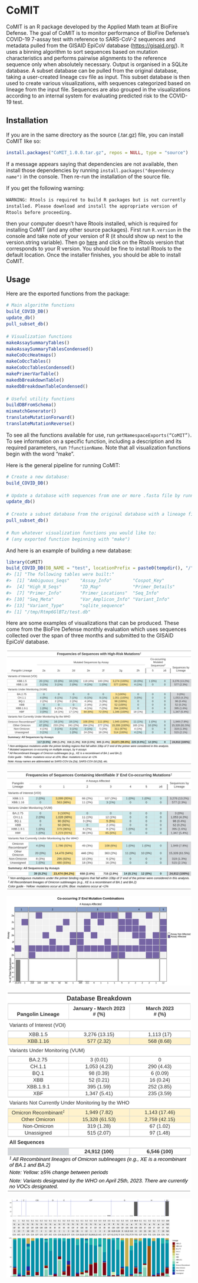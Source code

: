 
# CoMIT

CoMIT is an R package developed by the Applied Math team at BioFire
Defense. The goal of CoMIT is to monitor performance of BioFire
Defense’s COVID-19 7-assay test with reference to SARS-CoV-2 sequences
and metadata pulled from the GISAID EpiCoV database
(<https://gisaid.org/>). It uses a binning algorithm to sort sequences
based on mutation characteristics and performs pairwise alignments to
the reference sequence only when absolutely necessary. Output is
organised in a SQLite database. A subset database can be pulled from the
original database, taking a user-created lineage csv file as input. This
subset database is then used to create various visualizations, with
sequences categorized based on lineage from the input file. Sequences
are also grouped in the visualizations according to an internal system
for evaluating predicted risk to the COVID-19 test.

## Installation

If you are in the same directory as the source (.tar.gz) file, you can
install CoMIT like so:

``` r
install.packages("CoMIT_1.0.0.tar.gz", repos = NULL, type = "source")
```

If a message appears saying that dependencies are not available, then
install those dependencies by running
`install.packages("dependency name")` in the console. Then re-run the
installation of the source file.

If you get the following warning:

`WARNING: Rtools is required to build R packages but is not currently installed. Please download and install the appropriate version of Rtools before proceeding.`

then your computer doesn’t have Rtools installed, which is required for
installing CoMIT (and any other source packages). First run `R.version`
in the console and take note of your version of R (it should show up
next to the version.string variable). Then go
[here](https://cran.r-project.org/bin/windows/Rtools/) and click on the
Rtools version that corresponds to your R version. You should be fine to
install Rtools to the default location. Once the installer finishes, you
should be able to install CoMIT.

## Usage

Here are the exported functions from the package:

``` r
# Main algorithm functions
build_COVID_DB()
update_db()
pull_subset_db()

# Visualization functions
makeAssaySummaryTables()
makeAssaySummaryTablesCondensed()
makeCoOccHeatmaps()
makeCoOccTables()
makeCoOccTablesCondensed()
makePrimerVarTable()
makedbBreakdownTable()
makedbBreakdownTableCondensed()

# Useful utility functions
buildDBFromSchema()
mismatchGenerator()
translateMutationForward()
translateMutationReverse()
```

To see all the functions available for use, run
`getNamespaceExports(“CoMIT”)`. To see information on a specific
function, including a description and its required parameters, run
`?functionName`. Note that all visualization functions begin with the
word “make”.

Here is the general pipeline for running CoMIT:

``` r
# Create a new database: 
build_COVID_DB()

# Update a database with sequences from one or more .fasta file by running them against the BioFire defense Covid-19 test primers (run the sorting algorithm): 
update_db()

# Create a subset database from the original database with a lineage file:
pull_subset_db()

# Run whatever visualization functions you would like to:
# (any exported function beginning with "make")
```

And here is an example of building a new database:

``` r
library(CoMIT)
build_COVID_DB(DB_NAME = "test", locationPrefix = paste0(tempdir(), "/"), include_all_assays = TRUE, force = TRUE, silently = FALSE)
#> [1] "The following tables were built:"
#>  [1] "Ambiguous_Seqs"    "Assay_Info"        "Cospot_Key"       
#>  [4] "High_N_Seqs"       "ID_Map"            "Primer_Details"   
#>  [7] "Primer_Info"       "Primer_Locations"  "Seq_Info"         
#> [10] "Seq_Meta"          "Var_Amplicon_Info" "Variant_Info"     
#> [13] "Variant_Type"      "sqlite_sequence"
#> [1] "/tmp/Rtmp6GlBTz/test.db"
```

Here are some examples of visualizations that can be produced. These
come from the BioFire Defense monthly evaluation which uses sequences
collected over the span of three months and submitted to the GISAID
EpiCoV database.

![](man/figures/assay_summary_hr.png)

![](man/figures/co_occ_hr.png)

![](man/figures/heatmap_hr.png)

![](man/figures/database_breakdown.png)

![](man/figures/primer_variant_vis.png)
